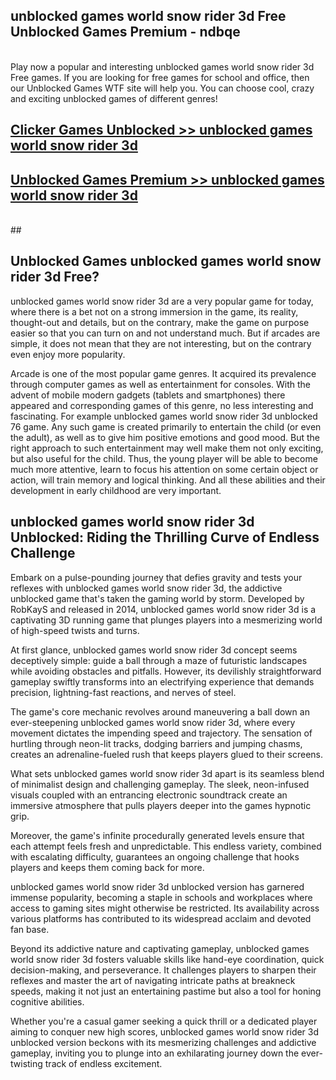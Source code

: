 ## unblocked games world snow rider 3d Free Unblocked Games Premium - ndbqe <br>
<br>
Play now a popular and interesting unblocked games world snow rider 3d Free games. If you are looking for free games for school and office, then our Unblocked Games WTF site will help you. You can choose cool, crazy and exciting unblocked games of different genres!


##  [Clicker Games Unblocked >> unblocked games world snow rider 3d](http://freeplayer.one?title=unblocked_games_world_snow_rider_3d&ref=05)

##  [Unblocked Games Premium >> unblocked games world snow rider 3d](http://freeplayer.one?title=unblocked_games_world_snow_rider_3d&ref=05)
  <br>
  ##



## Unblocked Games unblocked games world snow rider 3d Free?

unblocked games world snow rider 3d are a very popular game for today, where there is a bet not on a strong immersion in the game, its reality, thought-out and details, but on the contrary, make the game on purpose easier so that you can turn on and not understand much. But if arcades are simple, it does not mean that they are not interesting, but on the contrary even enjoy more popularity.

Arcade is one of the most popular game genres. It acquired its prevalence through computer games as well as entertainment for consoles. With the advent of mobile modern gadgets (tablets and smartphones) there appeared and corresponding games of this genre, no less interesting and fascinating. For example unblocked games world snow rider 3d unblocked 76 game. Any such game is created primarily to entertain the child (or even the adult), as well as to give him positive emotions and good mood. But the right approach to such entertainment may well make them not only exciting, but also useful for the child. Thus, the young player will be able to become much more attentive, learn to focus his attention on some certain object or action, will train memory and logical thinking. And all these abilities and their development in early childhood are very important.

##  unblocked games world snow rider 3d Unblocked: Riding the Thrilling Curve of Endless Challenge

Embark on a pulse-pounding journey that defies gravity and tests your reflexes with unblocked games world snow rider 3d, the addictive unblocked game that's taken the gaming world by storm. Developed by RobKayS and released in 2014, unblocked games world snow rider 3d is a captivating 3D running game that plunges players into a mesmerizing world of high-speed twists and turns.

At first glance, unblocked games world snow rider 3d concept seems deceptively simple: guide a ball through a maze of futuristic landscapes while avoiding obstacles and pitfalls. However, its devilishly straightforward gameplay swiftly transforms into an electrifying experience that demands precision, lightning-fast reactions, and nerves of steel.

The game's core mechanic revolves around maneuvering a ball down an ever-steepening unblocked games world snow rider 3d, where every movement dictates the impending speed and trajectory. The sensation of hurtling through neon-lit tracks, dodging barriers and jumping chasms, creates an adrenaline-fueled rush that keeps players glued to their screens.

What sets unblocked games world snow rider 3d apart is its seamless blend of minimalist design and challenging gameplay. The sleek, neon-infused visuals coupled with an entrancing electronic soundtrack create an immersive atmosphere that pulls players deeper into the games hypnotic grip.

Moreover, the game's infinite procedurally generated levels ensure that each attempt feels fresh and unpredictable. This endless variety, combined with escalating difficulty, guarantees an ongoing challenge that hooks players and keeps them coming back for more.

unblocked games world snow rider 3d unblocked version has garnered immense popularity, becoming a staple in schools and workplaces where access to gaming sites might otherwise be restricted. Its availability across various platforms has contributed to its widespread acclaim and devoted fan base.

Beyond its addictive nature and captivating gameplay, unblocked games world snow rider 3d fosters valuable skills like hand-eye coordination, quick decision-making, and perseverance. It challenges players to sharpen their reflexes and master the art of navigating intricate paths at breakneck speeds, making it not just an entertaining pastime but also a tool for honing cognitive abilities.

Whether you're a casual gamer seeking a quick thrill or a dedicated player aiming to conquer new high scores, unblocked games world snow rider 3d unblocked version beckons with its mesmerizing challenges and addictive gameplay, inviting you to plunge into an exhilarating journey down the ever-twisting track of endless excitement.